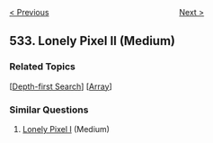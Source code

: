 <!--|This file generated by command(leetcode description); DO NOT EDIT.    |-->
<!--+----------------------------------------------------------------------+-->
<!--|@author    Openset <openset.wang@gmail.com>                           |-->
<!--|@link      https://github.com/openset                                 |-->
<!--|@home      https://github.com/openset/leetcode                        |-->
<!--+----------------------------------------------------------------------+-->

[< Previous](https://github.com/openset/leetcode/tree/master/problems/k-diff-pairs-in-an-array "K-diff Pairs in an Array")
　　　　　　　　　　　　　　　　
[Next >](https://github.com/openset/leetcode/tree/master/problems/game-play-analysis-iii "Game Play Analysis III")

## 533. Lonely Pixel II (Medium)



### Related Topics
  [[Depth-first Search](https://github.com/openset/leetcode/tree/master/tag/depth-first-search/README.md)]
  [[Array](https://github.com/openset/leetcode/tree/master/tag/array/README.md)]

### Similar Questions
  1. [Lonely Pixel I](https://github.com/openset/leetcode/tree/master/problems/lonely-pixel-i) (Medium)
